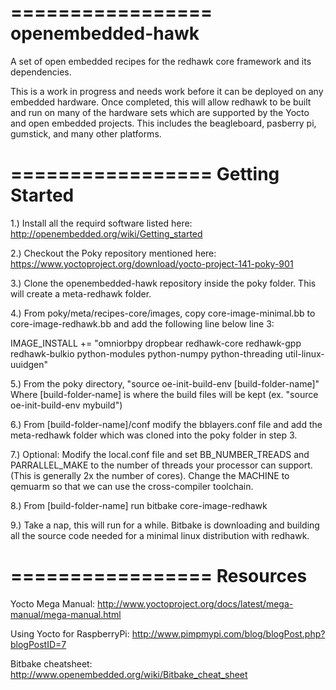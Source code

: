 =================
openembedded-hawk
=================

A set of open embedded recipes for the redhawk core framework and its dependencies.  

This is a work in progress and needs work before it can be deployed on any embedded hardware.  Once completed, this will allow redhawk to be built and run on many of the hardware sets which are supported by the Yocto and open embedded projects.  This includes the beagleboard, pasberry pi, gumstick, and many other platforms.

=================
Getting Started
=================

1.) Install all the requird software listed here: http://openembedded.org/wiki/Getting_started

2.) Checkout the Poky repository mentioned here: https://www.yoctoproject.org/download/yocto-project-141-poky-901

3.) Clone the openembedded-hawk repository inside the poky folder.  This will create a meta-redhawk folder.

4.) From poky/meta/recipes-core/images, copy core-image-minimal.bb to core-image-redhawk.bb and add the following line below line 3:

 IMAGE_INSTALL += "omniorbpy dropbear redhawk-core redhawk-gpp redhawk-bulkio python-modules python-numpy python-threading util-linux-uuidgen"


5.) From the poky directory, "source oe-init-build-env [build-folder-name]" Where [build-folder-name] is where the build files will be kept (ex. "source oe-init-build-env mybuild")

6.) From [build-folder-name]/conf modify the bblayers.conf file and add the meta-redhawk folder which was cloned into the poky folder in step 3.

7.) Optional: Modify the local.conf file and set BB_NUMBER_TREADS and PARRALLEL_MAKE to the number of threads your processor can support.  (This is generally 2x the number of cores).  Change the MACHINE to qemuarm so that we can use the cross-compiler toolchain.

8.) From [build-folder-name] run bitbake core-image-redhawk

9.) Take a nap, this will run for a while.  Bitbake is downloading and building all the source code needed for a minimal linux distribution with redhawk.

=================
Resources
=================

Yocto Mega Manual: http://www.yoctoproject.org/docs/latest/mega-manual/mega-manual.html

Using Yocto for RaspberryPi: http://www.pimpmypi.com/blog/blogPost.php?blogPostID=7

Bitbake cheatsheet: http://www.openembedded.org/wiki/Bitbake_cheat_sheet

